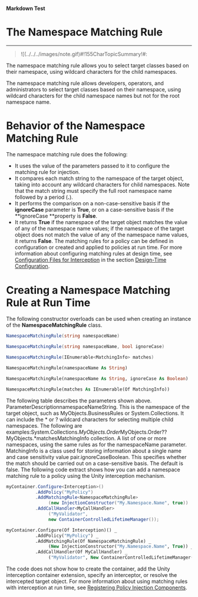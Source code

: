 ﻿---
Source File Name: 75-Interception.docx
AssetID: f5b9b0a8-66fd-4c47-b379-b49865ccc2c9
Title: The Namespace Matching Rule
Order In ToC: 2\6\1\5
Output Filename: 2\6\1\5_The Namespace Matching Rule.markdown
---

#### Markdown Test ####
# The Namespace Matching Rule #
----------


> ![(../../../images/note.gif)#!155CharTopicSummary!#:
> 
The namespace matching rule allows you to select target classes based on their namespace, using wildcard characters for the child namespaces.

The namespace matching rule allows developers, operators, and administrators to select target classes based on their namespace, using wildcard characters for the child namespace names but not for the root namespace name.  

# Behavior of the Namespace Matching Rule #
The namespace matching rule does the following:  
+ It uses the value of the parameters passed to it to configure the matching rule for injection.
+ It compares each match string to the namespace of the target object, taking into account any wildcard characters for child namespaces. Note that the match string must specify the full root namespace name followed by a period (**.**). 
+ It performs the comparison on a non-case-sensitive basis if the **ignoreCase** parameter is **True**, or on a case-sensitive basis if the **ignoreCase **property is **False**. 
+ It returns **True** if the namespace of the target object matches the value of any of the namespace name values; if the namespace of the target object does not match the value of any of the namespace name values, it returns **False**. 
The matching rules for a policy can be defined in configuration or created and applied to policies at run time. For more information about configuring matching rules at design time, see [Configuration Files for Interception](test-markdown_af2f3726-4a3e-4e31-8f97-ebca0db3d907.html) in the section [Design-Time Configuration](test-markdown_d084d31d-6894-4cd3-ab6b-40f7a69899b2.html).  

# Creating a Namespace Matching Rule at Run Time #
The following constructor overloads can be used when creating an instance of the **NamespaceMatchingRule** class.  

```csharp
NamespaceMatchingRule(string namespaceName)

NamespaceMatchingRule(string namespaceName, bool ignoreCase)

NamespaceMatchingRule(IEnumerable<MatchingInfo> matches)
```


```vb
NamespaceMatchingRule(namespaceName As String)

NamespaceMatchingRule(namespaceName As String, ignoreCase As Boolean)

NamespaceMatchingRule(matches As IEnumerable(Of MatchingInfo))
```

The following table describes the parameters shown above.  
ParameterDescriptionnamespaceNameString. This is the namespace of the target object, such as MyObjects.BusinessRules or System.Collections. It can include the * or ? wildcard characters for selecting multiple child namespaces. The following are examples:System.Collections.*MyObjects.Order*MyObjects.Order??MyObjects.*matchesMatchingInfo collection. A list of one or more namespaces, using the same rules as for the namespaceName parameter. MatchingInfo is a class used for storing information about a single name and case sensitivity value pair.ignoreCaseBoolean. This specifies whether the match should be carried out on a case-sensitive basis. The default is false.
The following code extract shows how you can add a namespace matching rule to a policy using the Unity interception mechanism.  

```csharp
myContainer.Configure<Interception>()
           .AddPolicy("MyPolicy")
           .AddMatchingRule<NamespaceMatchingRule>
                (new InjectionConstructor("My.Namespace.Name", true))
           .AddCallHandler<MyCallHandler>
                ("MyValidator", 
                new ContainerControlledLifetimeManager());
```


```vb
myContainer.Configure(Of Interception)() _
           .AddPolicy("MyPolicy") _
           .AddMatchingRule(Of NamespaceMatchingRule) _
                (New InjectionConstructor("My.Namespace.Name", True)) _
           .AddCallHandler(Of MyCallHandler) _
                ("MyValidator", New ContainerControlledLifetimeManager()) 
```

The code does not show how to create the container, add the Unity interception container extension, specify an interceptor, or resolve the intercepted target object. For more information about using matching rules with interception at run time, see [Registering Policy Injection Components](test-markdown_2090aa6d-38c7-4527-a211-aa4fa966e855.html).  


